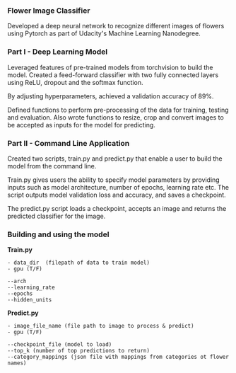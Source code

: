 ### Flower Image Classifier

Developed a deep neural network to recognize different images of flowers using Pytorch as part of Udacity's Machine Learning Nanodegree.

### Part I - Deep Learning Model 
Leveraged features of pre-trained models from torchvision to build the model. Created a feed-forward classifier with two fully connected layers using ReLU, dropout and the softmax function. 

By adjusting hyperparameters, achieved a validation accuracy of 89\%. 

Defined functions to perform pre-processing of the data for training, testing and evaluation. Also wrote functions to resize, crop and convert images to be accepted as inputs for the model for predicting. 

### Part II - Command Line Application

Created two scripts, train.py and predict.py that enable a user to build the model from the command line.

Train.py gives users the ability to specify model parameters by providing inputs such as model architecture, number of epochs, learning rate etc. The script outputs model validation loss and accuracy, and saves a checkpoint.

The predict.py script loads a checkpoint, accepts an image and returns the predicted classifier for the image. 

### Building and using the model

**Train.py**

```Required inputs: 	
- data_dir  (filepath of data to train model)
- gpu (T/F)
```

```Optional inputs:
--arch
--learning_rate
--epochs
--hidden_units
```

**Predict.py**

```Required inputs: 	
- image_file_name (file path to image to process & predict)
- gpu (T/F)
```

```Optional inputs:
--checkpoint_file (model to load)
--top_k (number of top predictions to return)
--category_mappings (json file with mappings from categories ot flower names)
 ```	



